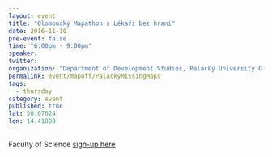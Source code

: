 ```yaml
---
layout: event
title: "Olomoucký Mapathon s Lékaři bez hrani"
date: 2016-11-10
pre-event: false
time: "6:00pm - 9:00pm"
speaker: 
twitter: 
organization: "Department of Development Studies, Palacký University Olomouc"
permalink: event/mapoff/PalackýMissingMaps
tags: 
  - thursday
category: event
published: true
lat: 50.07624
lon: 14.41880
---
```

Faculty of Science
[sign-up here](https://www.facebook.com/events/1669268096719058/)
